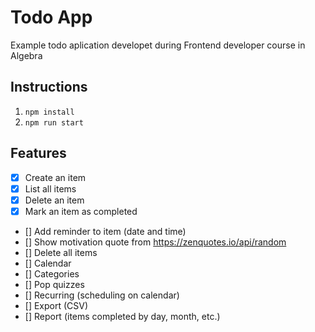 # Todo App

Example todo aplication developet during Frontend developer course in Algebra

## Instructions

1. `npm install`
2. `npm run start`

## Features

- [x] Create an item
- [x] List all items
- [x] Delete an item
- [x] Mark an item as completed
- [] Add reminder to item (date and time)
- [] Show motivation quote from https://zenquotes.io/api/random
- [] Delete all items
- [] Calendar
- [] Categories
- [] Pop quizzes
- [] Recurring (scheduling on calendar)
- [] Export (CSV)
- [] Report (items completed by day, month, etc.)
